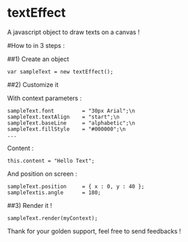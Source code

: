 textEffect
==========

A javascript object to draw texts on a canvas !

#How to in 3 steps :

##1) Create an object

	var sampleText = new textEffect();

	
##2) Customize it

With context parameters :

	sampleText.font 		= "30px Arial";\n
	sampleText.textAlign 	= "start";\n
	sampleText.baseLine 	= "alphabetic";\n
	sampleText.fillStyle 	= "#000000";\n
	...
	
Content :

	this.content = "Hello Text";
	
And position on screen :

	sampleText.position  	= { x : 0, y : 40 };
	sampleTextis.angle	   	= 180;
	
	
##3) Render it !

	sampleText.render(myContext);
	
	
	
Thank for your golden support, feel free to send feedbacks !